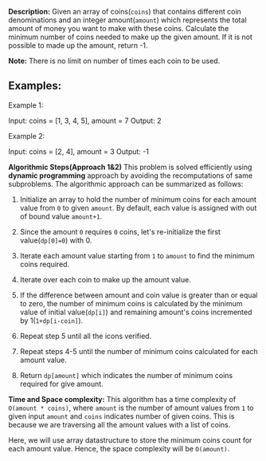 **Description:**
 Given an array of coins(`coins`) that contains different coin denominations and an integer amount(`amount`) which represents the total amount of money you want to make with these coins. Calculate the minimum number of coins needed to make up the given amount. If it is not possible to made up the amount, return -1.

**Note:** There is no limit on number of times each coin to be used.

## Examples:
Example 1:

Input: coins = [1, 3, 4, 5], amount = 7
Output: 2

Example 2: 

Input: coins = [2, 4], amount = 3
Output: -1

**Algorithmic Steps(Approach 1&2)**
This problem is solved efficiently using **dynamic programming** approach by avoiding the recomputations of same subproblems. The algorithmic approach can be summarized as follows: 

1. Initialize an array to hold the number of minimum coins for each amount value from `0` to given `amount`. By default, each value is assigned with out of bound value `amount+1`.
   
2. Since the amount `0` requires `0` coins, let's re-initialize the first value(`dp[0]=0`) with 0.
   
3. Iterate each amount value starting from `1` to `amount` to find the minimum coins required.

4. Iterate over each coin to make up the amount value.

5. If the difference between amount and coin value is greater than or equal to zero, the number of minimum coins is calculated by the minimum value of initial value(`dp[i]`) and remaining amount's coins incremented by 1(`1+dp[i-coin]`).
   
6. Repeat step 5 until all the icons verified.

7. Repeat steps 4-5 until the number of minimum coins calculated for each amount value.

8. Return `dp[amount]` which indicates the number of minimum coins required for give amount.


**Time and Space complexity:**
This algorithm has a time complexity of `O(amount * coins)`, where `amount` is the number of amount values from `1` to given input `amount` and `coins` indicates number of given coins. This is because we are traversing all the amount values with a list of coins. 

Here, we will use array datastructure to store the minimum coins count for each amount value. Hence, the space complexity will be `O(amount)`.
